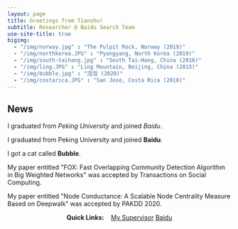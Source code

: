```yaml
---
layout: page
title: Greetings from Tianshu!
subtitle: Researcher @ Baidu Search Team
use-site-title: true
bigimg:
  - "/img/norway.jpg" : "The Pulpit Rock, Norway (2019)"
  - "/img/northkorea.JPG" : "Pyongyang, North Korea (2019)"
  - "/img/south-taihang.jpg" : "South Tai-Hang, China (2016)"
  - "/img/ling.JPG" : "Ling Mountain, Beijing, China (2015)"
  - "/img/bubble.jpg" : "泡泡 (2020)"
  - "/img/costarica.JPG" : "San Jose, Costa Rica (2018)"
---
```

## News
<i class="fas fa-graduation-cap fa-lg fa-pull-left"></i>
I graduated from *Peking University* and joined *Baidu*.

<p class="about-text">
<span class="fa fa-graduation-cap about-icon"></span>
 I graduated from Peking University and joined <strong>Baidu</strong>.
</p>

<p class="about-text">
<span class="fa fa-heart about-icon"></span>
 I got a cat called <strong>Bubble</strong>.
</p>

<p class="about-text">
<span class="fa fa-paper-plane about-icon"></span>
 My paper entitled "FOX: Fast Overlapping Community Detection Algorithm in Big Weighted Networks" was accepted by Transactions on Social Computing.
</p>

<p class="about-text">
<span class="fa fa-paper-plane about-icon"></span>
 My paper entitled "Node Conductance: A Scalable Node Centrality Measure Based on Deepwalk" was accepted by PAKDD 2020.
</p>

<div style="text-align:center">
<strong>Quick Links:</strong> &nbsp;&nbsp; 
<a href="http://www.cis.pku.edu.cn/info/1084/1273.htm" role="button" class="btn btn-primary">My Supervisor</a> 
<a href="https://www.baidu.com/" role="button" class="btn btn-primary">Baidu</a> 
</div>

<head> 
    <script defer src="https://use.fontawesome.com/releases/v5.0.13/js/all.js"></script> 
    <script defer src="https://use.fontawesome.com/releases/v5.0.13/js/v4-shims.js"></script> 
</head> 
<link rel="stylesheet" href="https://use.fontawesome.com/releases/v5.0.13/css/all.css">
